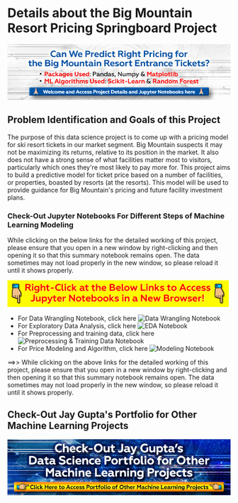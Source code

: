 # Details about the Big Mountain Resort Pricing Springboard Project

<p align="center">
<img src="https://github.com/jayguptacal/portfolio/blob/main/image/ResortTicketWelcome.jpg">
</p>

## Problem Identification and Goals of this Project
The purpose of this data science project is to come up with a pricing model for ski resort tickets in our market segment. Big Mountain suspects it may not be maximizing its returns, relative to its position in the market. It also does not have a strong sense of what facilities matter most to visitors, particularly which ones they're most likely to pay more for. This project aims to build a predictive model for ticket price based on a number of facilities, or properties, boasted by resorts (at the resorts). This model will be used to provide guidance for Big Mountain's pricing and future facility investment plans.

### Check-Out Jupyter Notebooks For Different Steps of Machine Learning Modeling ##

While clicking on the below links for the detailed working of this project, please ensure that you open in a new window by right-clicking and then opening it so that this summary notebook remains open. The data sometimes may not load properly in the new window, so please reload it until it shows properly.

<img src="https://github.com/jayguptacal/portfolio/blob/main/image/bannerOpenNotebooks.jpg">

- For Data Wrangling Notebook, click here ![Data Wrangling Notebook](https://github.com/jayguptacal/RetailAndMarketing/blob/main/BigMountainResortPricing/Notebooks/02_data_wrangling.ipynb)
- For Exploratory Data Analysis, click here ![EDA Notebook](https://github.com/jayguptacal/RetailAndMarketing/blob/main/BigMountainResortPricing/Notebooks/03_exploratory_data_analysis.ipynb)
- For Preprocessing and training data, click here ![Preprocessing & Training Data Notebook](https://github.com/jayguptacal/RetailAndMarketing/blob/main/BigMountainResortPricing/Notebooks/04_preprocessing_and_training.ipynb)
- For Price Modeling and Algorithm, click here ![Modeling Notebook](https://github.com/jayguptacal/RetailAndMarketing/blob/main/BigMountainResortPricing/Notebooks/05_modeling.ipynb)

==>> While clicking on the above links for the detailed working of this project, please ensure that you open in a new window by right-clicking and then opening it so that this summary notebook remains open. The data sometimes may not load properly in the new window, so please reload it until it shows properly.

## Check-Out Jay Gupta's Portfolio for Other Machine Learning Projects ##
<p align="center">
<a href="https://jayguptacal.github.io/portfolio/" target="_blank"><img src="https://github.com/jayguptacal/portfolio/blob/main/image/FullPortfolioBanner.jpg"></a>
</p>
